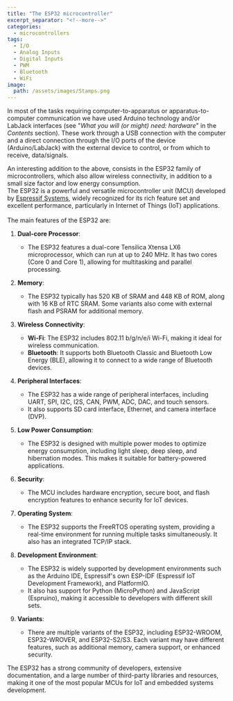 ```yaml
---
title: "The ESP32 microcontroller"
excerpt_separator: "<!--more-->"
categories:
  - microcontrollers
tags:
  - I/O
  - Analog Inputs
  - Digital Inputs
  - PWM
  - Bluetooth
  - WiFi
image: 
  path: /assets/images/Stamps.png
---
```

In most of the tasks requiring computer-to-apparatus or apparatus-to-computer communication we have used Arduino technology and/or LabJack interfaces (see "*What you will (or might) need: hardware*" in the *Contents* section).
These work through a USB connection with the computer and a direct connection through the I/O ports of the device (Arduino/LabJack) with the external device to control, or from which to receive, data/signals. 

<!--more-->
An interesting addition to the above, consists in the ESP32 family of microcontrollers, which also allow wireless connectivity, in addition to a small size factor and low energy consumption.
<br /> 
The ESP32 is a powerful and versatile microcontroller unit (MCU) developed by [Espressif Systems](https://www.espressif.com/), widely recognized for its rich feature set and excellent performance, particularly in Internet of Things (IoT) applications.  
<br />
The main features of the ESP32 are:

1. **Dual-core Processor**:
   - The ESP32 features a dual-core Tensilica Xtensa LX6 microprocessor, which can run at up to 240 MHz. It has two cores (Core 0 and Core 1), allowing for multitasking and parallel processing.

2. **Memory**:
   - The ESP32 typically has 520 KB of SRAM and 448 KB of ROM, along with 16 KB of RTC SRAM. Some variants also come with external flash and PSRAM for additional memory.

3. **Wireless Connectivity**:
   - **Wi-Fi**: The ESP32 includes 802.11 b/g/n/e/i Wi-Fi, making it ideal for wireless communication.
   - **Bluetooth**: It supports both Bluetooth Classic and Bluetooth Low Energy (BLE), allowing it to connect to a wide range of Bluetooth devices.

4. **Peripheral Interfaces**:
   - The ESP32 has a wide range of peripheral interfaces, including UART, SPI, I2C, I2S, CAN, PWM, ADC, DAC, and touch sensors.
   - It also supports SD card interface, Ethernet, and camera interface (DVP).

5. **Low Power Consumption**:
   - The ESP32 is designed with multiple power modes to optimize energy consumption, including light sleep, deep sleep, and hibernation modes. This makes it suitable for battery-powered applications.

6. **Security**:
   - The MCU includes hardware encryption, secure boot, and flash encryption features to enhance security for IoT devices.

7. **Operating System**:
   - The ESP32 supports the FreeRTOS operating system, providing a real-time environment for running multiple tasks simultaneously. It also has an integrated TCP/IP stack.

8. **Development Environment**:
   - The ESP32 is widely supported by development environments such as the Arduino IDE, Espressif's own ESP-IDF (Espressif IoT Development Framework), and PlatformIO.
   - It also has support for Python (MicroPython) and JavaScript (Espruino), making it accessible to developers with different skill sets.

9. **Variants**:
   - There are multiple variants of the ESP32, including ESP32-WROOM, ESP32-WROVER, and ESP32-S2/S3. Each variant may have different features, such as additional memory, camera support, or enhanced security.
   
The ESP32 has a strong community of developers, extensive documentation, and a
large number of third-party libraries and resources, making it one of the most
popular MCUs for IoT and embedded systems development.



